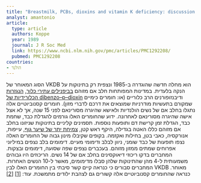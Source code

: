 ```yaml
---
title: "Breastmilk, PCBs, dioxins and vitamin K deficiency: discussion paper"
analyst: amantonio
article:
  type: article
  authors: Koppe
  year: 1989
  journal: J R Soc Med
  link: https://www.ncbi.nlm.nih.gov/pmc/articles/PMC1292208/
  pubmed: PMC1292208
countries:
- הולנד
---
```


הסוג המאוחר של VKDB הוא מחלה חדשה שהוגדרה ב-1985 ונצפית רק בתינוקות על הנקה בלעדית. במדינות המפותחות חלב אם מזוהם [בביפנילים עתירי כלור](https://he.wikipedia.org/wiki/PCB), [הנגזרות הכלורידיות של dibenzo–p–dioxin](https://he.wikipedia.org/wiki/דיאוקסין) ודיבנזופורנים הרב כלוריים (או: חומרים כימיים שמקורם בתעשיות מודרניות שמוצאים את דרכם לדברי מזון).
חומרים קסנוביוטיים אלה נתגלו בחלב אם של נשים הולנדיות ולאישא שהיגרה מסורינאם לפני 15 שנה, אך לא אצל אישה שהיגרה מסורינאם לאחרונה. ידוע שהחומרים האלו גורמים להגדלת כבד, שחמת כבד, הגדלת זמן קרישת דם ותופעות נוספות. תסמינים קליניים בתינוקות שניזונו בחלב אם מזוהם כללו האטה בגדילה, היקף ראש קטן, [צמיחת יתר של שיער גוף](https://he.wikipedia.org/wiki/הירסוטיזם), עייפות, אנורקסיה, כאבי בטן, בחילות ואקזמה.
בקופים שקיבלו מינון גבוה של החומרים האלה נצפו תופעות של כבד שומני, ניוון לבלב ודימומי מעיים. דימומים בלב נצפים במיליוני אפרוחים שמתים ממזון מזוהם. בעכברים נצפים שפה שסועה, דימומים ובצקות.
המחברים בדקו ריכוזי דיאוקסינים בחלב אם של 14 נשים. הריכוזים היו גבוהים משמעותית ל-4 מהן שהתינוקות שלהן סבלו מדימומים, מאשר ל-10 הנשים האחרות. המחברים סבורים כי כנראה קיים קשר סיבתי בין החומרים האלו לבין VKDB מאוחר. כנראה שהחומרים קסנוביוטיים אלה קשורים גם לצהבת ילודים מתמשכת. עוד: [[1]](https://www.researchgate.net/publication/272437172_Findings_on_prenatal_lactational_and_later_childhood_exposure_to_dioxins_and_dioxin-like_compounds_a_review_of_the_Amsterdam-Zaandam_cohort_1987-2005) [[2]](https://www.tandfonline.com/doi/abs/10.1080/10934529409376072)
